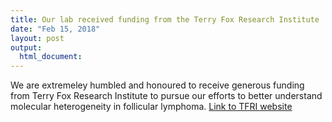 ```yaml
---
title: Our lab received funding from the Terry Fox Research Institute
date: "Feb 15, 2018"
layout: post
output:
  html_document:
---
```


We are extremeley humbled and honoured to receive generous funding from Terry Fox Research Institute to pursue our efforts to better understand molecular heterogeneity in follicular lymphoma. [Link to TFRI website](http://www.tfri.ca/en/dr-robert-kridel)


